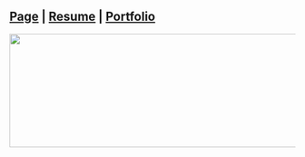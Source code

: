 <h2>
  <a href="https://seungwon-portfolio.netlify.app/">Page</a>
|
  <a href="https://usadapekora.notion.site/1303c1533f0d8029a623fae894567bf4">Resume</a>
|
  <a href="">Portfolio</a>
</h2>

<aside>
<p align="center">
<a href="https://github.com/devxb/gitanimals">
  <img
    src="https://render.gitanimals.org/lines/ori0o0p?pet-id=595845716176040776"
    width="1000"
    height="200"
  />
</a>
<p/>
<aside/>
